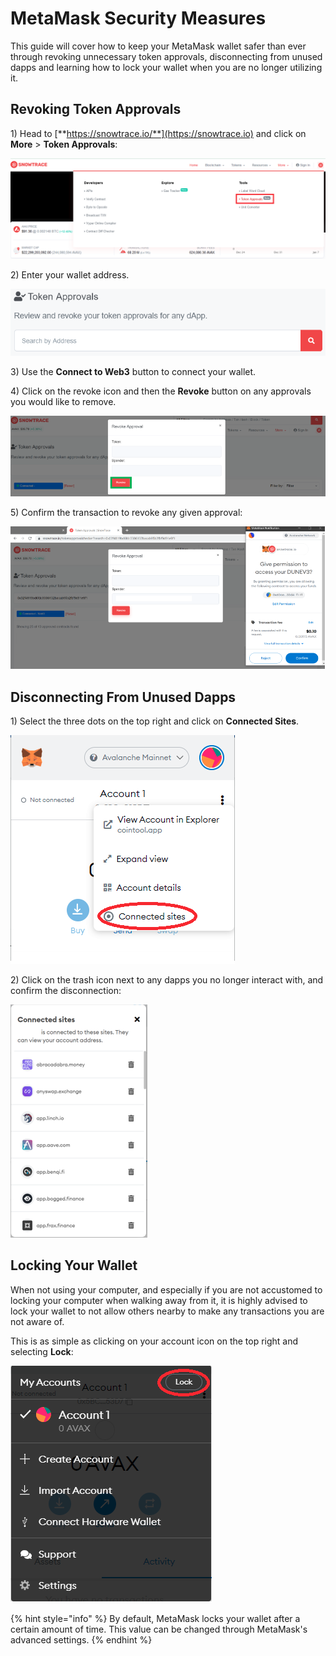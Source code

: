 # MetaMask Security Measures

This guide will cover how to keep your MetaMask wallet safer than ever through revoking unnecessary token approvals, disconnecting from unused dapps and learning how to lock your wallet when you are no longer utilizing it.

## Revoking Token Approvals

1\) Head to [**https://snowtrace.io/**](https://snowtrace.io) and click on **More** > **Token Approvals**:

![](<../../.gitbook/assets/image (4).png>)

2\) Enter your wallet address.

![](<../../.gitbook/assets/image (12) (1).png>)

3\) Use the **Connect to Web3** button to connect your wallet.

4\) Click on the revoke icon and then the **Revoke** button on any approvals you would like to remove.

![](<../../.gitbook/assets/image (9) (1) (1) (1).png>)

5\) Confirm the transaction to revoke any given approval:

![Example MetaMask Transaction Confirmation](<../../.gitbook/assets/image (11) (1).png>)

## Disconnecting From Unused Dapps

1\) Select the three dots on the top right and click on **Connected Sites**.

![](<../../.gitbook/assets/image (10).png>)

2\) Click on the trash icon next to any dapps you no longer interact with, and confirm the disconnection:

![](<../../.gitbook/assets/image (8).png>)

## Locking Your Wallet

When not using your computer, and especially if you are not accustomed to locking your computer when walking away from it, it is highly advised to lock your wallet to not allow others nearby to make any transactions you are not aware of.

This is as simple as clicking on your account icon on the top right and selecting **Lock**:

![](<../../.gitbook/assets/image (13) (1).png>)

{% hint style="info" %}
By default, MetaMask locks your wallet after a certain amount of time. This value can be changed through MetaMask's advanced settings.
{% endhint %}
